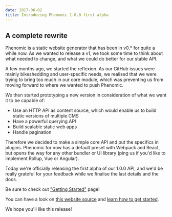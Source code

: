 ```yaml
---
date: 2017-06-02
title: Introducing Phenomic 1.0.0 first alpha
---
```


## A complete rewrite

Phenomic is a static website generator that has been in v0.\* for quite a while
now. As we wanted to release a v1, we took some time to think about what needed
to change, and what we could do better for our stable API.

A few months ago, we started the reflexion. As our GitHub issues were mainly
bikeshedding and user-specific needs, we realised that we were trying to bring
too much in our core module, which was preventing us from moving forward to
where we wanted to push Phenomic.

We then started prototyping a new version in consideration of what we want it to
be capable of:

* Use an HTTP API as content source, which would enable us to build static
  versions of multiple CMS
* Have a powerful querying API
* Build scalable static web apps
* Handle pagination

Therefore we decided to make a simple core API and put the specifics in plugins.
Phenomic for now has a default preset with Webpack and React, but opens the way
for any other bundler or UI library (ping us if you'd like to implement Rollup,
Vue or Angular).

Today we're officially releasing the first alpha of our 1.0.0 API, and we'd be
really grateful for your feedback while we finalise the last details and the
docs.

Be sure to check out ["Getting Started"](/docs/getting-started) page!

You can have a look on
[this website source](https://github.com/phenomic/phenomic/tree/master/website)
and
[learn how to get started](https://github.com/phenomic/phenomic/tree/master/packages/preset-react-app/docs/getting-started/README.md).

We hope you'll like this release!
